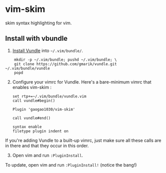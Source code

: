 vim-skim
===

skim syntax highlighting for vim.



Install with vbundle
--------------------

1. [Install Vundle] into `~/.vim/bundle/`.

[Install Vundle]: https://github.com/gmarik/vundle#quick-start

        mkdir -p ~/.vim/bundle; pushd ~/.vim/bundle; \
        git clone https://github.com/gmarik/vundle.git ~/.vim/bundle/vundle
        popd

2. Configure your vimrc for Vundle. Here's a bare-minimum vimrc that enables vim-skim :


    ```vim
    set rtp+=~/.vim/bundle/vundle.vim
    call vundle#begin()

    Plugin 'gaogao1030/vim-skim'
    
    call vundle#end()

    syntax enable
    filetype plugin indent on
    ```

If you're adding Vundle to a built-up vimrc, just make sure all these calls
   are in there and that they occur in this order.

3. Open vim and run `:PluginInstall`.

To update, open vim and run `:PluginInstall!` (notice the bang!)
